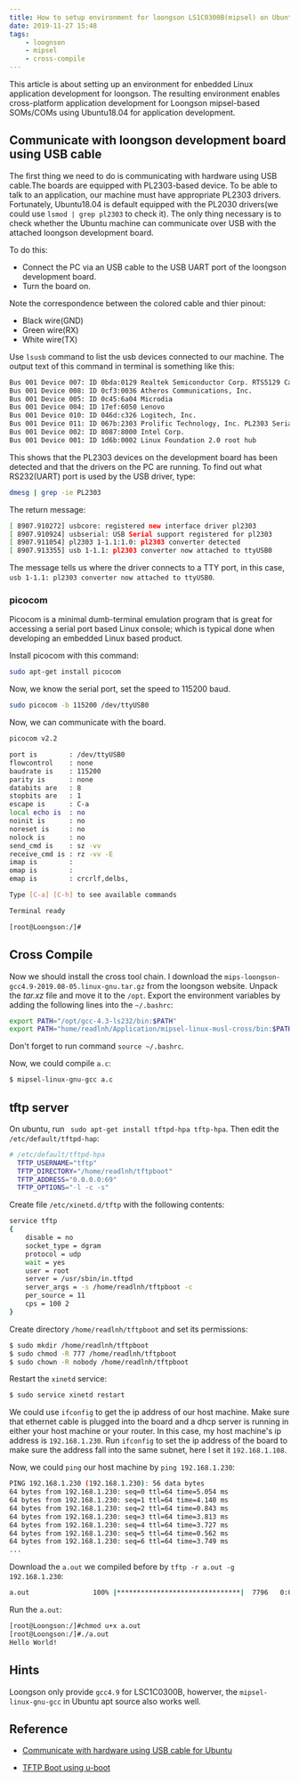 ```yaml
---
title: How to setup environment for loongson LS1C0300B(mipsel) on Ubuntu18.04
date: 2019-11-27 15:48
tags:
    - loognson
    - mipsel
    - cross-compile
---
```




This article is about setting up an environment for enbedded Linux application development for loongson. The resulting environment enables cross-platform application development for Loongson mipsel-based SOMs/COMs using Ubuntu18.04 for application development.

## Communicate with loongson development board using USB cable
The first thing we need to do is communicating with hardware using USB cable.The boards are equipped with PL2303-based device. To be able to talk to an application, our machine must have appropriate PL2303 drivers. Fortunately, Ubuntu18.04 is default equipped with the PL2030 drivers(we could use `lsmod | grep pl2303` to check it). The only thing necessary is to check whether the Ubuntu machine can communicate over USB with the attached loongson development board.

To do this:

- Connect the PC via an USB cable to the USB UART port of the loongson development board.
- Turn the board on.

Note the correspondence between the colored cable and thier pinout:

- Black wire(GND)
- Green wire(RX)
- White wire(TX)

Use `lsusb` command to list the usb devices connected to our machine. The output text of this command in terminal is something like this:

```bash
Bus 001 Device 007: ID 0bda:0129 Realtek Semiconductor Corp. RTS5129 Card Reader Controller
Bus 001 Device 008: ID 0cf3:0036 Atheros Communications, Inc. 
Bus 001 Device 005: ID 0c45:6a04 Microdia 
Bus 001 Device 004: ID 17ef:6050 Lenovo 
Bus 001 Device 010: ID 046d:c326 Logitech, Inc. 
Bus 001 Device 011: ID 067b:2303 Prolific Technology, Inc. PL2303 Serial Port
Bus 001 Device 002: ID 8087:8000 Intel Corp. 
Bus 001 Device 001: ID 1d6b:0002 Linux Foundation 2.0 root hub
```

This shows that the PL2303 devices on the development board has been detected and that the drivers on the PC are running. To find out what RS232(UART) port is used by the USB driver, type:

```bash
dmesg | grep -ie PL2303
```

The return message:

```bash
[ 8907.910272] usbcore: registered new interface driver pl2303
[ 8907.910924] usbserial: USB Serial support registered for pl2303
[ 8907.911054] pl2303 1-1.1:1.0: pl2303 converter detected
[ 8907.913355] usb 1-1.1: pl2303 converter now attached to ttyUSB0
```

The message tells us where the driver connects to a TTY port, in this case, `usb 1-1.1: pl2303 converter now attached to ttyUSB0`.

### picocom
Picocom is a minimal dumb-terminal emulation program that is great for accessing a serial port based Linux console; which is typical done when developing an embedded Linux based product. 

Install picocom with this command:

```bash
sudo apt-get install picocom
```

Now, we know the serial port, set the speed to 115200 baud.

```bash
sudo picocom -b 115200 /dev/ttyUSB0
```

Now, we can communicate with the board.

```bash
picocom v2.2

port is        : /dev/ttyUSB0
flowcontrol    : none
baudrate is    : 115200
parity is      : none
databits are   : 8
stopbits are   : 1
escape is      : C-a
local echo is  : no
noinit is      : no
noreset is     : no
nolock is      : no
send_cmd is    : sz -vv
receive_cmd is : rz -vv -E
imap is        : 
omap is        : 
emap is        : crcrlf,delbs,

Type [C-a] [C-h] to see available commands

Terminal ready

[root@Loongson:/]#
```

## Cross Compile
Now we should install the cross tool chain. I download the `mips-loongson-gcc4.9-2019.08-05.linux-gnu.tar.gz` from the loongson website. Unpack the *tar.xz* file and move it to the `/opt`. Export the environment variables by adding the following lines into the `~/.bashrc`:

```bash
export PATH="/opt/gcc-4.3-ls232/bin:$PATH"
export PATH="home/readlnh/Application/mipsel-linux-musl-cross/bin:$PATH" 
```

Don't forget to run command `source ~/.bashrc`.

Now, we could compile `a.c`:

```bash
$ mipsel-linux-gnu-gcc a.c
```

## tftp server
On ubuntu, run ` sudo apt-get install tftpd-hpa tftp-hpa`. Then edit the `/etc/default/tftpd-hap`:

```bash
# /etc/default/tftpd-hpa                                                     
  TFTP_USERNAME="tftp"
  TFTP_DIRECTORY="/home/readlnh/tftpboot"
  TFTP_ADDRESS="0.0.0.0:69"
  TFTP_OPTIONS="-l -c -s"
```

Create file `/etc/xinetd.d/tftp` with the following contents:

```bash
service tftp
{
	disable = no
	socket_type = dgram
	protocol = udp
	wait = yes
	user = root
	server = /usr/sbin/in.tftpd
	server_args = -s /home/readlnh/tftpboot -c
	per_source = 11
	cps = 100 2
}
```

Create directory `/home/readlnh/tftpboot` and set its permissions:

```bash
$ sudo mkdir /home/readlnh/tftpboot
$ sudo chmod -R 777 /home/readlnh/tftpboot
$ sudo chown -R nobody /home/readlnh/tftpboot
```

Restart the `xinetd` service:

```bash
$ sudo service xinetd restart
```

We could use `ifconfig` to get the ip address of our host machine. Make sure that ethernet cable is plugged into the board and a dhcp server is running in either your host machine or your router. In this case, my host machine's ip address is `192.168.1.230`. Run `ifconfig` to set the ip address of the board to make sure the address fall into the same subnet, here I set it `192.168.1.108`. 

Now, we could `ping` our host machine by `ping 192.168.1.230`:

```bash
PING 192.168.1.230 (192.168.1.230): 56 data bytes
64 bytes from 192.168.1.230: seq=0 ttl=64 time=5.054 ms
64 bytes from 192.168.1.230: seq=1 ttl=64 time=4.140 ms
64 bytes from 192.168.1.230: seq=2 ttl=64 time=0.843 ms
64 bytes from 192.168.1.230: seq=3 ttl=64 time=3.813 ms
64 bytes from 192.168.1.230: seq=4 ttl=64 time=3.727 ms
64 bytes from 192.168.1.230: seq=5 ttl=64 time=0.562 ms
64 bytes from 192.168.1.230: seq=6 ttl=64 time=3.749 ms
...
```

Download the `a.out` we compiled before by `tftp -r a.out -g 192.168.1.230`:

```bash
a.out                100% |*******************************|  7796   0:00:00 ETA
```

Run the `a.out`:

```bash
[root@Loongson:/]#chmod u+x a.out 
[root@Loongson:/]#./a.out
Hello World!
```
## Hints
Loongson only provide `gcc4.9` for LSC1C0300B, howerver, the `mipsel-linux-gnu-gcc` in Ubuntu apt source also works well.


## Reference
- [Communicate with hardware using USB cable for Ubuntu](https://elinux.org/Communicate_with_hardware_using_USB_cable_for_Ubuntu) 

- [TFTP Boot using u-boot](https://rechtzeit.wordpress.com/2013/01/16/tftp-boot-using-u-boot/) 
